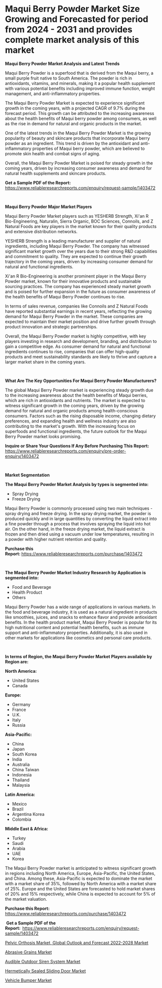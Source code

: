 <p><h1>Maqui Berry Powder Market Size Growing and Forecasted for period from 2024 - 2031 and provides complete market analysis of this market</h1></p><p><strong>Maqui Berry Powder Market Analysis and Latest Trends</strong></p>
<p><p>Maqui Berry Powder is a superfood that is derived from the Maqui berry, a small purple fruit native to South America. The powder is rich in antioxidants, vitamins, and minerals, making it a popular health supplement with various potential benefits including improved immune function, weight management, and anti-inflammatory properties.</p><p>The Maqui Berry Powder Market is expected to experience significant growth in the coming years, with a projected CAGR of 9.7% during the forecast period. This growth can be attributed to the increasing awareness about the health benefits of Maqui berry powder among consumers, as well as the rise in demand for natural and organic products in the market.</p><p>One of the latest trends in the Maqui Berry Powder Market is the growing popularity of beauty and skincare products that incorporate Maqui berry powder as an ingredient. This trend is driven by the antioxidant and anti-inflammatory properties of Maqui berry powder, which are believed to promote skin health and combat signs of aging.</p><p>Overall, the Maqui Berry Powder Market is poised for steady growth in the coming years, driven by increasing consumer awareness and demand for natural health supplements and skincare products.</p></p>
<p><strong>Get a Sample PDF of the Report:&nbsp;</strong> <a href="https://www.reliableresearchreports.com/enquiry/request-sample/1403472">https://www.reliableresearchreports.com/enquiry/request-sample/1403472</a></p>
<p>&nbsp;</p>
<p><strong>Maqui Berry Powder Major Market Players</strong></p>
<p><p>Maqui Berry Powder Market players such as YESHERB Strength, Xi'an R Bio-Engineering, Naturalin, Sierra Organic, BOC Sciences, Connoils, and Z Natural Foods are key players in the market known for their quality products and extensive distribution networks.</p><p>YESHERB Strength is a leading manufacturer and supplier of natural ingredients, including Maqui Berry Powder. The company has witnessed significant market growth over the years due to their strong R&D capabilities and commitment to quality. They are expected to continue their growth trajectory in the coming years, driven by increasing consumer demand for natural and functional ingredients.</p><p>Xi'an R Bio-Engineering is another prominent player in the Maqui Berry Powder market, known for their innovative products and sustainable sourcing practices. The company has experienced steady market growth and is poised for further expansion in the future as consumer awareness of the health benefits of Maqui Berry Powder continues to rise.</p><p>In terms of sales revenue, companies like Connoils and Z Natural Foods have reported substantial earnings in recent years, reflecting the growing demand for Maqui Berry Powder in the market. These companies are expected to maintain their market position and drive further growth through product innovation and strategic partnerships.</p><p>Overall, the Maqui Berry Powder market is highly competitive, with key players investing in research and development, branding, and distribution to gain a competitive edge. As consumer demand for natural and functional ingredients continues to rise, companies that can offer high-quality products and meet sustainability standards are likely to thrive and capture a larger market share in the coming years.</p></p>
<p>&nbsp;</p>
<p><strong>What Are The Key Opportunities For Maqui Berry Powder Manufacturers?</strong></p>
<p><p>The global Maqui Berry Powder market is experiencing steady growth due to the increasing awareness about the health benefits of Maqui berries, which are rich in antioxidants and nutrients. The market is expected to witness significant growth in the coming years, driven by the growing demand for natural and organic products among health-conscious consumers. Factors such as the rising disposable income, changing dietary preferences, and expanding health and wellness industry are also contributing to the market's growth. With the increasing focus on superfoods and functional ingredients, the future outlook for the Maqui Berry Powder market looks promising.</p></p>
<p><strong>Inquire or Share Your Questions If Any Before Purchasing This Report:</strong> <a href="https://www.reliableresearchreports.com/enquiry/pre-order-enquiry/1403472">https://www.reliableresearchreports.com/enquiry/pre-order-enquiry/1403472</a></p>
<p>&nbsp;</p>
<p><strong>Market Segmentation</strong></p>
<p><strong>The Maqui Berry Powder Market Analysis by types is segmented into:</strong></p>
<p><ul><li>Spray Drying</li><li>Freeze Drying</li></ul></p>
<p><p>Maqui Berry Powder is commonly processed using two main techniques - spray drying and freeze drying. In the spray drying market, the powder is produced quickly and in large quantities by converting the liquid extract into a fine powder through a process that involves spraying the liquid into hot air. On the other hand, in the freeze drying market, the liquid extract is frozen and then dried using a vacuum under low temperatures, resulting in a powder with higher nutrient retention and quality.</p></p>
<p><strong>Purchase this Report:&nbsp;</strong><a href="https://www.reliableresearchreports.com/purchase/1403472">https://www.reliableresearchreports.com/purchase/1403472</a></p>
<p>&nbsp;</p>
<p><strong>The Maqui Berry Powder Market Industry Research by Application is segmented into:</strong></p>
<p><ul><li>Food and Beverage</li><li>Health Product</li><li>Others</li></ul></p>
<p><p>Maqui Berry Powder has a wide range of applications in various markets. In the food and beverage industry, it is used as a natural ingredient in products like smoothies, juices, and snacks to enhance flavor and provide antioxidant benefits. In the health product market, Maqui Berry Powder is popular for its high nutritional content and potential health benefits, such as immune support and anti-inflammatory properties. Additionally, it is also used in other markets for applications like cosmetics and personal care products.</p></p>
<p>&nbsp;</p>
<p><strong>In terms of Region, the Maqui Berry Powder Market Players available by Region are:</strong></p>
<p>
    <p> <strong> North America: </strong>
        <ul>
            <li>United States</li>
            <li>Canada</li>
        </ul>
        </p> 
    <p> <strong> Europe: </strong>
        <ul>
            <li>Germany</li>
            <li>France</li>
            <li>U.K.</li>
            <li>Italy</li>
            <li>Russia</li>
        </ul>
        </p> 
    <p> <strong> Asia-Pacific: </strong>
        <ul>
            <li>China</li>
            <li>Japan</li>
            <li>South Korea</li>
            <li>India</li>
            <li>Australia</li>
            <li>China Taiwan</li>
            <li>Indonesia</li>
            <li>Thailand</li>
            <li>Malaysia</li>
        </ul>
        </p> 
    <p> <strong> Latin America: </strong>
        <ul>
            <li>Mexico</li>
            <li>Brazil</li>
            <li>Argentina Korea</li>
            <li>Colombia</li>
        </ul>
        </p> 
    <p> <strong> Middle East & Africa: </strong>
        <ul>
            <li>Turkey</li>
            <li>Saudi</li>
            <li>Arabia</li>
            <li>UAE</li>
            <li>Korea</li>
        </ul>
    </p>
    </p>
<p><p>The Maqui Berry Powder market is anticipated to witness significant growth in regions including North America, Europe, Asia-Pacific, the United States, and China. Among these, Asia-Pacific is expected to dominate the market with a market share of 35%, followed by North America with a market share of 25%. Europe and the United States are forecasted to hold market shares of 20% and 15% respectively, while China is expected to account for 5% of the market valuation.</p></p>
<p><strong>Purchase this Report: </strong><a href="https://www.reliableresearchreports.com/purchase/1403472">https://www.reliableresearchreports.com/purchase/1403472</a></p>
<p>&nbsp;<strong>Get a Sample PDF of the Report:&nbsp;&nbsp;</strong><a href="https://www.reliableresearchreports.com/enquiry/request-sample/1403472">https://www.reliableresearchreports.com/enquiry/request-sample/1403472</a></p>
<p><strong></strong></p>
<p><p><a href="https://extreme-scabiosa-c81.notion.site/Pelvic-Orthosis-Market-Global-Outlook-and-Forecast-2022-2028-Market-Size-Market-Trends-and-Growth-9e2a610d7fd54d43acf9df5632704178">Pelvic Orthosis Market, Global Outlook and Forecast 2022-2028 Market</a></p><p><a href="https://view.publitas.com/reportprime-1/global-abrasive-grains-market-by-types-applications-and-major-players-with-regional-growth-rate-analysis-and-development-situation-from-2024-to-2031/">Abrasive Grains Market</a></p><p><a href="https://github.com/santosh758595/Market-Research-Report-List-3/blob/main/audible-outdoor-siren-system-market.md">Audible Outdoor Siren System Market</a></p><p><a href="https://github.com/mbisetmhermsr/Market-Research-Report-List-1/blob/main/hermetically-sealed-sliding-door-market.md">Hermetically Sealed Sliding Door Market</a></p><p><a href="https://view.publitas.com/reportprime-1/vehicle-bumper-market-dynamics-2024-2031-also-about-its-market-trends-projections-and-opportunities/">Vehicle Bumper Market</a></p></p>